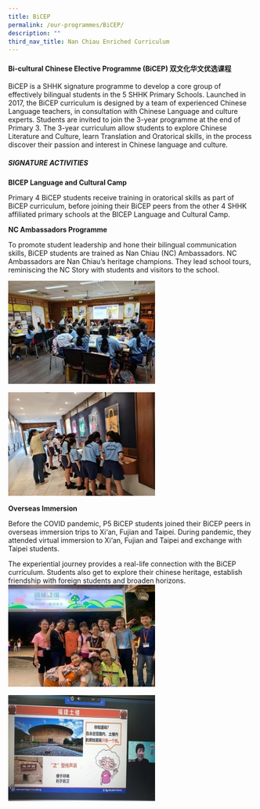 ```yaml
---
title: BiCEP
permalink: /our-programmes/BiCEP/
description: ""
third_nav_title: Nan Chiau Enriched Curriculum
---
```

#### **Bi-cultural Chinese Elective Programme (BiCEP)**   **双文化华文优选课程**

BiCEP is a SHHK signature programme to develop a core group of effectively bilingual students in the 5 SHHK Primary Schools. Launched in 2017, the BiCEP curriculum is designed by a team of experienced Chinese Language teachers, in consultation with Chinese Language and culture experts. 
Students are invited to join the 3-year programme at the end of Primary 3. The 3-year curriculum allow students to explore Chinese Literature and Culture, learn Translation and Oratorical skills, in the process discover their passion and interest in Chinese language and culture.

##### **SIGNATURE ACTIVITIES**

**BICEP Language and Cultural Camp**

Primary 4 BiCEP students receive training in oratorical skills as part of BiCEP curriculum, before joining their BiCEP peers from the other 4 SHHK affiliated primary schools at the BICEP Language and Cultural Camp.




**NC Ambassadors Programme**

To promote student leadership and hone their bilingual communication skills, BiCEP students are trained as Nan Chiau (NC) Ambassadors. 
NC Ambassadors are Nan Chiau’s heritage champions. They lead school tours, reminiscing the NC Story with students and visitors to the school.

![](/images/Our%20Curriculum%20MTL_GAP_Bicep/BiCEP3.jpg)

![](/images/Our%20Curriculum%20MTL_GAP_Bicep/BiCEP4.jpg)

**Overseas Immersion**
         <!-- /\* Font Definitions \*/ @font-face {font-family:Latha; panose-1:2 0 4 0 0 0 0 0 0 0; mso-font-charset:0; mso-generic-font-family:swiss; mso-font-pitch:variable; mso-font-signature:1048579 0 0 0 1 0;} @font-face {font-family:"Cambria Math"; panose-1:2 4 5 3 5 4 6 3 2 4; mso-font-charset:0; mso-generic-font-family:roman; mso-font-pitch:variable; mso-font-signature:-536869121 1107305727 33554432 0 415 0;} @font-face {font-family:DengXian; panose-1:2 1 6 0 3 1 1 1 1 1; mso-font-alt:等线; mso-font-charset:134; mso-generic-font-family:auto; mso-font-pitch:variable; mso-font-signature:-1610612033 953122042 22 0 262159 0;} @font-face {font-family:Calibri; panose-1:2 15 5 2 2 2 4 3 2 4; mso-font-charset:0; mso-generic-font-family:swiss; mso-font-pitch:variable; mso-font-signature:-469750017 -1073732485 9 0 511 0;} @font-face {font-family:"\\@DengXian"; panose-1:2 1 6 0 3 1 1 1 1 1; mso-font-charset:134; mso-generic-font-family:auto; mso-font-pitch:variable; mso-font-signature:-1610612033 953122042 22 0 262159 0;} /\* Style Definitions \*/ p.MsoNormal, li.MsoNormal, div.MsoNormal {mso-style-unhide:no; mso-style-qformat:yes; mso-style-parent:""; margin-top:0in; margin-right:0in; margin-bottom:8.0pt; margin-left:0in; line-height:107%; mso-pagination:widow-orphan; font-size:11.0pt; font-family:"Calibri",sans-serif; mso-ascii-font-family:Calibri; mso-ascii-theme-font:minor-latin; mso-fareast-font-family:DengXian; mso-fareast-theme-font:minor-fareast; mso-hansi-font-family:Calibri; mso-hansi-theme-font:minor-latin; mso-bidi-font-family:Latha; mso-ansi-language:EN-US;} p {mso-style-priority:99; mso-margin-top-alt:auto; margin-right:0in; mso-margin-bottom-alt:auto; margin-left:0in; mso-pagination:widow-orphan; font-size:12.0pt; font-family:"Times New Roman",serif; mso-fareast-font-family:"Times New Roman"; mso-ansi-language:EN-SG;} .MsoChpDefault {mso-style-type:export-only; mso-default-props:yes; font-family:"Calibri",sans-serif; mso-ascii-font-family:Calibri; mso-ascii-theme-font:minor-latin; mso-fareast-font-family:DengXian; mso-fareast-theme-font:minor-fareast; mso-hansi-font-family:Calibri; mso-hansi-theme-font:minor-latin; mso-bidi-font-family:Latha; mso-bidi-theme-font:minor-bidi;} .MsoPapDefault {mso-style-type:export-only; margin-bottom:8.0pt; line-height:107%;} @page WordSection1 {size:8.5in 11.0in; margin:1.0in 1.0in 1.0in 1.0in; mso-header-margin:.5in; mso-footer-margin:.5in; mso-paper-source:0;} div.WordSection1 {page:WordSection1;} -->

Before the COVID pandemic, P5 BiCEP students joined their BiCEP peers in overseas immersion trips to Xi‘an, Fujian and Taipei. During pandemic, they attended virtual immersion to Xi‘an, Fujian and Taipei and exchange with Taipei students.

The experiential journey provides a real-life connection with the BiCEP curriculum. Students also get to explore their chinese heritage, establish friendship with foreign students and broaden horizons.
![](/images/Our%20Curriculum%20MTL_GAP_Bicep/BiCEP5.jpg)

![](/images/Our%20Curriculum%20MTL_GAP_Bicep/BiCEP6.jpg)